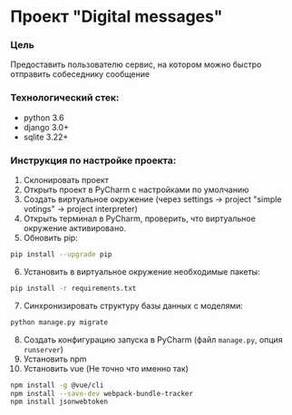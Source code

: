 # Проект "Digital messages"

### Цель
Предоставить пользователю сервис, на котором можно быстро отправить собеседнику сообщение

### Технологический стек:
- python 3.6
- django 3.0+
- sqlite 3.22+

### Инструкция по настройке проекта:
1. Склонировать проект
2. Открыть проект в PyCharm с наcтройками по умолчанию
3. Создать виртуальное окружение (через settings -> project "simple votings" -> project interpreter)
4. Открыть терминал в PyCharm, проверить, что виртуальное окружение активировано.
5. Обновить pip:
```bash
pip install --upgrade pip
```
6. Установить в виртуальное окружение необходимые пакеты: 
```bash
pip install -r requirements.txt
```
7. Синхронизировать структуру базы данных с моделями: 
```bash
python manage.py migrate
```
8. Создать конфигурацию запуска в PyCharm (файл `manage.py`, опция `runserver`)
9. Установить npm
10. Установить vue (Не точно что именно так)
```bash
npm install -g @vue/cli
npm install --save-dev webpack-bundle-tracker
npm install jsonwebtoken
```
